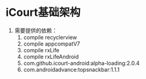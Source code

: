 # iCourt基础架构
1. 需要提供的依赖：
    1. compile recyclerview
    2. compile appcompatV7
    3. compile rxLife
    4. compile rxLifeAndroid
    5. com.github.icourt-android:alpha-loading:2.0.4
    6. com.androidadvance:topsnackbar:1.1.1